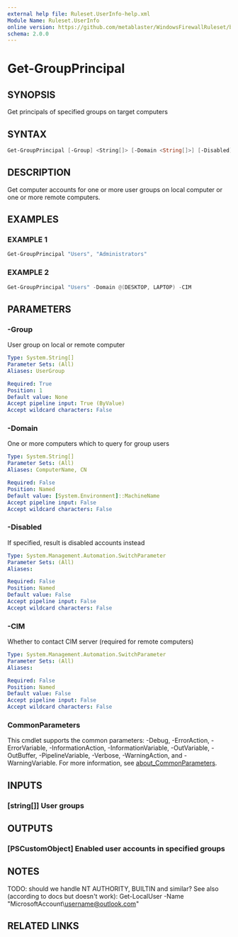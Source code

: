 ```yaml
---
external help file: Ruleset.UserInfo-help.xml
Module Name: Ruleset.UserInfo
online version: https://github.com/metablaster/WindowsFirewallRuleset/blob/master/Modules/Ruleset.UserInfo/Help/en-US/Get-GroupPrincipal.md
schema: 2.0.0
---
```


# Get-GroupPrincipal

## SYNOPSIS

Get principals of specified groups on target computers

## SYNTAX

```powershell
Get-GroupPrincipal [-Group] <String[]> [-Domain <String[]>] [-Disabled] [-CIM] [<CommonParameters>]
```

## DESCRIPTION

Get computer accounts for one or more user groups on local computer or one or more remote computers.

## EXAMPLES

### EXAMPLE 1

```powershell
Get-GroupPrincipal "Users", "Administrators"
```

### EXAMPLE 2

```powershell
Get-GroupPrincipal "Users" -Domain @(DESKTOP, LAPTOP) -CIM
```

## PARAMETERS

### -Group

User group on local or remote computer

```yaml
Type: System.String[]
Parameter Sets: (All)
Aliases: UserGroup

Required: True
Position: 1
Default value: None
Accept pipeline input: True (ByValue)
Accept wildcard characters: False
```

### -Domain

One or more computers which to query for group users

```yaml
Type: System.String[]
Parameter Sets: (All)
Aliases: ComputerName, CN

Required: False
Position: Named
Default value: [System.Environment]::MachineName
Accept pipeline input: False
Accept wildcard characters: False
```

### -Disabled

If specified, result is disabled accounts instead

```yaml
Type: System.Management.Automation.SwitchParameter
Parameter Sets: (All)
Aliases:

Required: False
Position: Named
Default value: False
Accept pipeline input: False
Accept wildcard characters: False
```

### -CIM

Whether to contact CIM server (required for remote computers)

```yaml
Type: System.Management.Automation.SwitchParameter
Parameter Sets: (All)
Aliases:

Required: False
Position: Named
Default value: False
Accept pipeline input: False
Accept wildcard characters: False
```

### CommonParameters

This cmdlet supports the common parameters: -Debug, -ErrorAction, -ErrorVariable, -InformationAction, -InformationVariable, -OutVariable, -OutBuffer, -PipelineVariable, -Verbose, -WarningAction, and -WarningVariable. For more information, see [about_CommonParameters](http://go.microsoft.com/fwlink/?LinkID=113216).

## INPUTS

### [string[]] User groups

## OUTPUTS

### [PSCustomObject] Enabled user accounts in specified groups

## NOTES

TODO: should we handle NT AUTHORITY, BUILTIN and similar?
See also (according to docs but doesn't work): Get-LocalUser -Name "MicrosoftAccount\username@outlook.com"

## RELATED LINKS
